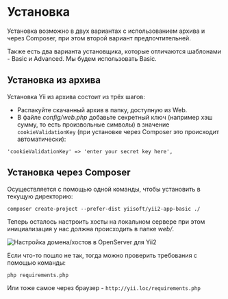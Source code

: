 # Установка

Установка возможно в двух вариантах с использованием архива и через Composer, при этом второй вариант предпочтительней.

Также есть два варианта установщика, которые отличаются шаблонами - Basic и Advanced. Мы будем использовать Basic.

## Установка из архива

Установка Yii из архива состоит из трёх шагов:

* Распакуйте скачанный архив в папку, доступную из Web.
* В файле *config/web.php* добавьте секретный ключ (например хэш сумму, то есть произвольные символы) в значение `cookieValidationKey` (при установке через Composer это происходит автоматически):

```
'cookieValidationKey' => 'enter your secret key here',
```

## Установка через Composer

Осуществляется с помощью одной команды, чтобы установить в текущую директорию:

```
composer create-project --prefer-dist yiisoft/yii2-app-basic ./
```

Теперь осталось настроить хосты на локальном сервере при этом инициализация у нас должна происходить в папке *web/*.

![Настройка домена/хостов в OpenServer для Yii2](https://github.com/kamuz/study/blob/master/content/yii/content/img/setup-domain.png?raw=true)

Если что-то пошло не так, тогда можно проверить требования с помощью команды:

```
php requirements.php
```

Или тоже самое через браузер - `http://yii.loc/requirements.php`